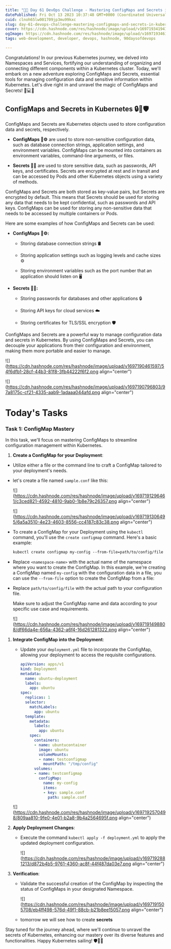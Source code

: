 ```yaml
---
title: "🚀📅 Day 61 DevOps Challenge - Mastering ConfigMaps and Secrets in Kubernetes🔒🔑🛡️"
datePublished: Fri Oct 13 2023 10:37:48 GMT+0000 (Coordinated Universal Time)
cuid: clnoh65lw001709jp3mu99kxc
slug: day-61-devops-challenge-mastering-configmaps-and-secrets-in-kubernetes
cover: https://cdn.hashnode.com/res/hashnode/image/upload/v1697193419417/64935d70-01e5-4719-8229-99b85222a773.png
ogImage: https://cdn.hashnode.com/res/hashnode/image/upload/v1697193461191/15f69f49-b093-4bdb-9220-1722c3ccef84.png
tags: web-development, developer, devops, hashnode, 90daysofdevops

---
```


Congratulations! In our previous Kubernetes journey, we delved into Namespaces and Services, fortifying our understanding of organizing and connecting different components within a Kubernetes cluster. Today, we'll embark on a new adventure exploring ConfigMaps and Secrets, essential tools for managing configuration data and sensitive information within Kubernetes. Let's dive right in and unravel the magic of ConfigMaps and Secrets! 💪💻🚀

## **ConfigMaps and Secrets in Kubernetes 🔒🔑🛡️**

ConfigMaps and Secrets are Kubernetes objects used to store configuration data and secrets, respectively.

* **ConfigMaps 📄⚙️** are used to store non-sensitive configuration data, such as database connection strings, application settings, and environment variables. ConfigMaps can be mounted into containers as environment variables, command-line arguments, or files.
    
* **Secrets 🤫🔐** are used to store sensitive data, such as passwords, API keys, and certificates. Secrets are encrypted at rest and in transit and can be accessed by Pods and other Kubernetes objects using a variety of methods.
    

ConfigMaps and Secrets are both stored as key-value pairs, but Secrets are encrypted by default. This means that Secrets should be used for storing any data that needs to be kept confidential, such as passwords and API keys. ConfigMaps can be used for storing any non-sensitive data that needs to be accessed by multiple containers or Pods.

Here are some examples of how ConfigMaps and Secrets can be used:

* **ConfigMaps 📄⚙️:**
    
    * Storing database connection strings 🛢️
        
    * Storing application settings such as logging levels and cache sizes ⚙️
        
    * Storing environment variables such as the port number that an application should listen on 🖥️
        
* **Secrets 🤫🔐:**
    
    * Storing passwords for databases and other applications 🔒
        
    * Storing API keys for cloud services ☁️
        
    * Storing certificates for TLS/SSL encryption 🛡️
        

ConfigMaps and Secrets are a powerful way to manage configuration data and secrets in Kubernetes. By using ConfigMaps and Secrets, you can decouple your applications from their configuration and environment, making them more portable and easier to manage.

![](https://cdn.hashnode.com/res/hashnode/image/upload/v1697190461597/54f6dfb1-28cf-44b3-81f8-3fb44222f6f2.png align="center")

![](https://cdn.hashnode.com/res/hashnode/image/upload/v1697190796803/97a8175c-cf21-4335-aab9-1adaaa044afd.png align="center")

# **Today's Tasks**

### **Task 1: ConfigMap Mastery**

In this task, we'll focus on mastering ConfigMaps to streamline configuration management within Kubernetes.

1. **Create a ConfigMap for your Deployment**:
    

* Utilize either a file or the command line to craft a ConfigMap tailored to your deployment's needs.
    
* let's create a file named `sample.conf` like this:
    
    ![](https://cdn.hashnode.com/res/hashnode/image/upload/v1697191296461/c3ced821-4592-4810-9ab0-1b8e79c26357.png align="center")
    
    ![](https://cdn.hashnode.com/res/hashnode/image/upload/v1697191306495/6a5a3510-4e23-4603-8556-cc4187c83c38.png align="center")
    
* To create a ConfigMap for your Deployment using the `kubectl` command, you'll use the `create configmap` command. Here's a basic example:
    
    ```apache
    kubectl create configmap my-config --from-file=path/to/config/file -n <namespace-name>
    ```
    
* Replace `<namespace-name>` with the actual name of the namespace where you want to create the ConfigMap. In this example, we're creating a ConfigMap named `my-config` with the configuration data in a file, you can use the `--from-file` option to create the ConfigMap from a file:
    
* Replace `path/to/config/file` with the actual path to your configuration file.
    
    Make sure to adjust the ConfigMap name and data according to your specific use case and requirements.
    
    ![](https://cdn.hashnode.com/res/hashnode/image/upload/v1697191498808/df66da4e-656a-4362-a6f4-16d261281322.png align="center")
    

1. **Integrate ConfigMap into the Deployment**:
    
    * Update your `deployment.yml` file to incorporate the ConfigMap, allowing your deployment to access the requisite configurations.
        
        ```yaml
        apiVersion: apps/v1
        kind: Deployment
        metadata:
          name: ubuntu-deployment
          labels:
            app: ubuntu
        spec:
          replicas: 1
          selector:
            matchLabels:
              app: ubuntu
          template:
            metadata:
              labels:
                app: ubuntu
            spec:
              containers:
              - name: ubuntucontainer
                image: ubuntu
                volumeMounts:
                - name: testconfigmap
                  mountPath: "/tmp/config"
              volumes:
              - name: testconfigmap
                configMap:
                  name: my-config
                  items:
                  - key: sample.conf
                    path: sample.conf
        ```
        
    
    ![](https://cdn.hashnode.com/res/hashnode/image/upload/v1697192570498/809aa810-9fe0-4e01-b2a8-9b4a2564695f.png align="center")
    
2. **Apply Deployment Changes**:
    
    * Execute the command `kubectl apply -f deployment.yml` to apply the updated deployment configuration.
        
        ![](https://cdn.hashnode.com/res/hashnode/image/upload/v1697192881213/d872b4b5-9761-4360-ac8f-44f487da03e7.png align="center")
        
3. **Verification**:
    
    * Validate the successful creation of the ConfigMap by inspecting the status of ConfigMaps in your designated Namespace.
        
        ![](https://cdn.hashnode.com/res/hashnode/image/upload/v1697191505708/eb4ff498-576d-49f1-88cb-b21b8ee15057.png align="center")
        
    * tomorrow we will see how to create **secrets**
        

Stay tuned for the journey ahead, where we'll continue to unravel the secrets of Kubernetes, enhancing our mastery over its diverse features and functionalities. Happy Kubernetes sailing! 🛡️🔑🚀